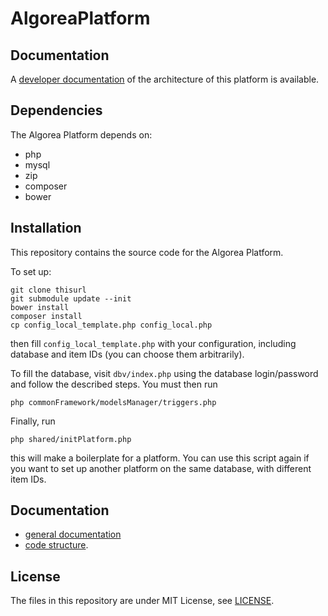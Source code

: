 # AlgoreaPlatform

## Documentation

A [developer documentation](https://docs.google.com/document/d/1QV9RhYjtPfiTLJAOBRYtBtrOeUSclCKGjvtvJmVEdX0/edit?usp=sharing) of the architecture of this platform is available.

## Dependencies

The Algorea Platform depends on:

- php
- mysql
- zip
- composer
- bower

## Installation

This repository contains the source code for the Algorea Platform.

To set up:

```
git clone thisurl
git submodule update --init
bower install
composer install
cp config_local_template.php config_local.php
```

then fill `config_local_template.php` with your configuration, including database and item IDs (you can choose them arbitrarily).

To fill the database, visit `dbv/index.php` using the database login/password and follow the described steps. You must then run

```
php commonFramework/modelsManager/triggers.php
```

Finally, run 

```
php shared/initPlatform.php
```

this will make a boilerplate for a platform. You can use this script again if you want to set up another platform on the same database, with different item IDs.


## Documentation

- [general documentation](https://docs.google.com/document/d/1QV9RhYjtPfiTLJAOBRYtBtrOeUSclCKGjvtvJmVEdX0)
- [code structure](DOCCODE.md).

## License

The files in this repository are under MIT License, see [LICENSE](LICENSE).
